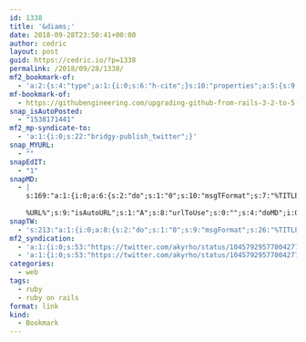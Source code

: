 ```yaml
---
id: 1338
title: '&diams;'
date: 2018-09-28T23:50:41+00:00
author: cedric
layout: post
guid: https://cedric.io/?p=1338
permalink: /2018/09/28/1338/
mf2_bookmark-of:
  - 'a:2:{s:4:"type";a:1:{i:0;s:6:"h-cite";}s:10:"properties";a:5:{s:9:"published";a:1:{i:0;s:25:"2018-09-28T00:00:00+00:00";}s:7:"summary";a:1:{i:0;s:133:"On August 15th GitHub celebrated a major milestone: our main application is now running on the latest version of Rails: 5.2.1! :tada:";}s:4:"name";a:1:{i:0;s:38:"Upgrading GitHub from Rails 3.2 to 5.2";}s:3:"url";a:1:{i:0;s:69:"https://githubengineering.com/upgrading-github-from-rails-3-2-to-5-2/";}s:11:"publication";a:1:{i:0;s:18:"GitHub Engineering";}}}'
mf-bookmark-of:
  - https://githubengineering.com/upgrading-github-from-rails-3-2-to-5-2/
snap_isAutoPosted:
  - "1538171441"
mf2_mp-syndicate-to:
  - 'a:1:{i:0;s:22:"bridgy-publish_twitter";}'
snap_MYURL:
  - ""
snapEdIT:
  - "1"
snapMD:
  - |
    s:169:"a:1:{i:0;a:6:{s:2:"do";s:1:"0";s:10:"msgTFormat";s:7:"%TITLE%";s:9:"msgFormat";s:19:"%FULLTEXT%
    
    %URL%";s:9:"isAutoURL";s:1:"A";s:8:"urlToUse";s:0:"";s:4:"doMD";i:0;}}";
snapTW:
  - 's:213:"a:1:{i:0;a:8:{s:2:"do";s:1:"0";s:9:"msgFormat";s:26:"%TITLE%. %EXCERPT% - %URL%";s:8:"attchImg";s:1:"1";s:9:"isAutoImg";s:1:"A";s:8:"imgToUse";s:0:"";s:9:"isAutoURL";s:1:"A";s:8:"urlToUse";s:0:"";s:4:"doTW";i:0;}}";'
mf2_syndication:
  - 'a:1:{i:0;s:53:"https://twitter.com/akyrho/status/1045792957700427776";}'
  - 'a:1:{i:0;s:53:"https://twitter.com/akyrho/status/1045792957700427776";}'
categories:
  - web
tags:
  - ruby
  - ruby on rails
format: link
kind:
  - Bookmark
---
```

